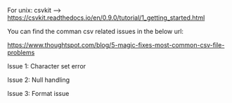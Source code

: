 For unix:
csvkit --> https://csvkit.readthedocs.io/en/0.9.0/tutorial/1_getting_started.html

You can find the comman csv related issues in the below url:

https://www.thoughtspot.com/blog/5-magic-fixes-most-common-csv-file-problems

Issue 1: Character set error

Issue 2: Null handling

Issue 3: Format issue

